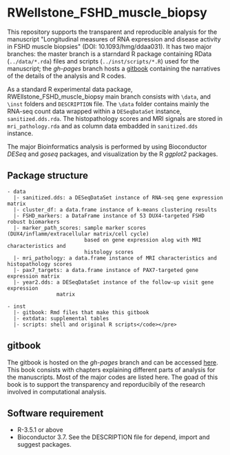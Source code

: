 # RWellstone_FSHD_muscle_biopsy

This repository supports the transparent and reproducible analysis for the manuscript "Longitudinal measures of RNA expression and disease activity in FSHD muscle biopsies" (DOI: 10.1093/hmg/ddaa031).  It has two major branches: the master branch is a starndard R package containing RData (`../data/*.rda`) files and scripts (`../inst/scripts/*.R`) used for the manuscript; the _gh-pages_ branch hosts a [gitbook](https://fredhutch.github.io/RWellstone_FSHD_muscle_biopsy) containing the narratives of the details of the analysis and R codes. 

As a standard R experimental data package, RWEllstone_FSHD_muscle_biopsy main branch consists with `\data`, and `\inst` folders and `DESCRIPTION` file. The `\data` folder contains mainly the RNA-seq count data wrapped within a `DESeqDataSet` instance, `sanitized.dds.rda`. The histopathology scores and MRI signals are stored in `mri_pathology.rda` and as column data embadded in `sanitized.dds` instance.

The major Bioinformatics analysis is performed by using Bioconductor _DESeq_ and _goseq_ packages, and visualization by the R _ggplot2_ packages.

## Package structure
```
- data     
  |- sanitized.dds: a DESeqDataSet instance of RNA-seq gene expression matrix     
  |- cluster_df: a data.frame instance of k-means clustering results 
  |- FSHD_markers: a DataFrame instance of 53 DUX4-targeted FSHD robust biomarkers  
  |- marker_path_scores: sample marker scores (DUX4/inflamm/extracellular matrix/cell cycle) 
                         based on gene expression alog with MRI characteristics and 
                         histology scores
  |- mri_pathology: a data.frame instance of MRI characteristics and histopathology scores
  |- pax7_targets: a data.frame instance of PAX7-targeted gene expression matrix
  |- year2.dds: a DESeqDataSet instance of the follow-up visit gene expression 
                matrix
  
- inst
  |- gitbook: Rmd files that make this gitbook
  |- extdata: supplemental tables
  |- scripts: shell and original R scripts</code></pre>
```  
## gitbook
The gitbook is hosted on the _gh-pages_ branch and can be accessed [here](https://fredhutch.github.io/RWellstone_FSHD_muscle_biopsy). This book consists with chapters explaining different parts of analysis for the manuscripts. Most of the major codes are listed here. The goad of this book is to support the transparency and reporducibily of the research involved in computational analysis. 

## Software requirement
- R-3.5.1 or above
- Bioconductor 3.7. See the DESCRIPTION file for depend, import and suggest packages.
